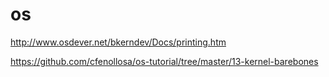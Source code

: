 # os

http://www.osdever.net/bkerndev/Docs/printing.htm

https://github.com/cfenollosa/os-tutorial/tree/master/13-kernel-barebones

